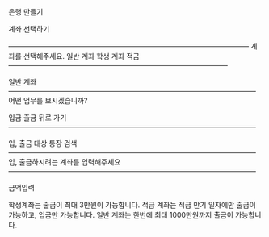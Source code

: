 은행 만들기

계좌 선택하기

——————————————————————————————————
계좌를 선택해주세요.
일반 계좌
학생 계좌
적금
———————————————————————————————

일반 계좌
———————————————————————————————————
어떤 업무를 보시겠습니까?

입금
출금
뒤로 가기
———————————————————————————————————

입, 출금 대상 통장 검색
———————————————————————————————————
입, 출금하시려는 계좌를 입력해주세요
———————————————————————————————————

금액입력

학생계좌는 출금이 최대 3만원이 가능합니다.
적금 계좌는 적금 만기 일자에만 출금이 가능하고, 입금만 가능합니다.
일반 계좌는 한번에 최대 1000만원까지 출금이 가능합니다.
